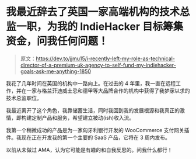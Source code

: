 # 我最近辞去了英国一家高端机构的技术总监一职，为我的 IndieHacker 目标筹集资金，问我任何问题！

> 原文：<https://dev.to/jjmu15/i-recently-left-my-role-as-technical-director-of-a-premium-uk-agency-to-self-fund-my-indiehacker-goals-ask-me-anything-1850>

我花了几年时间在英国的机构中一路向上。在过去的 4 年里，我一直在远程工作，并在一家与格兰菲迪威士忌和德甲等大品牌合作的机构中获得了我梦寐以求的技术总监职位。

我最近离开了这个角色，我靠储蓄生活，同时我回到我的发展根源和我真正的激情，即构建定制产品和服务，希望建立被动(ish)收入流。

我第一个稍微成功的产品是为一家匈牙利银行开发的 WooCommerce 支付网关插件。我现在正在开发我的第一个主要的 SaaS 产品，它将在 3 周内发布。

以前从未做过 AMA，认为它可能是有趣的和自我反思的。问我什么都行！
